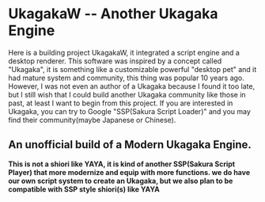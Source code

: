 # UkagakaW -- Another Ukagaka Engine

Here is a building project UkagakaW, it integrated a script engine and a desktop renderer. This software was inspired by a concept called "Ukagaka", it is something like a customizable powerful "desktop pet" and it had mature system and community, this thing was popular 10 years ago. However, I was not even an author of a Ukagaka because I found it too late, but I still wish that I could build another Ukagaka community like those in past, at least I want to begin from this project. If you are interested in Ukagaka, you can try to Google "SSP(Sakura Script Loader)" and you may find their community(maybe Japanese or Chinese). 

## An unofficial build of a Modern Ukagaka Engine. 

**This is not a shiori like YAYA, it is kind of another SSP(Sakura Script Player) that more modernize and equip with more functions. we do have our own script system to create an Ukagaka, but we also plan to be compatible with SSP style shiori(s) like YAYA**

